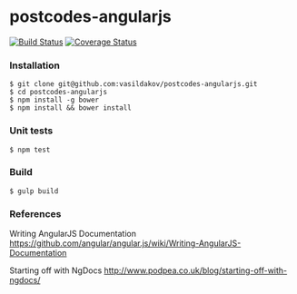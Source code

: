 # postcodes-angularjs

[![Build Status](https://travis-ci.org/vasildakov/postcodes-angularjs.svg?branch=master)](https://travis-ci.org/vasildakov/postcodes-angularjs)
[![Coverage Status](https://coveralls.io/repos/github/vasildakov/postcodes-angularjs/badge.svg?branch=master)](https://coveralls.io/github/vasildakov/postcodes-angularjs?branch=master)


### Installation

```
$ git clone git@github.com:vasildakov/postcodes-angularjs.git
$ cd postcodes-angularjs
$ npm install -g bower
$ npm install && bower install
```


### Unit tests

```
$ npm test
```


### Build

```
$ gulp build
```


### References

Writing AngularJS Documentation
https://github.com/angular/angular.js/wiki/Writing-AngularJS-Documentation

Starting off with NgDocs
http://www.podpea.co.uk/blog/starting-off-with-ngdocs/